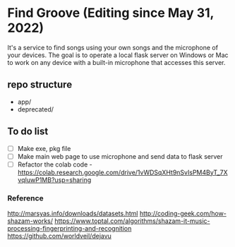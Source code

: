 # Find Groove (Editing since May 31, 2022)
It's a service to find songs using your own songs and the microphone of your devices. The goal is to operate a local flask server on Windows or Mac to work on any device with a built-in microphone that accesses this server.

## repo structure
- app/ 
- deprecated/

## To do list
 - [ ] Make exe, pkg file
 - [ ] Make main web page to use microphone and send data to flask server
 - [ ] Refactor the colab code - https://colab.research.google.com/drive/1vWDSqXHt9nSvIsPM4ByT_7XvqIuwP1MB?usp=sharing

### Reference
http://marsyas.info/downloads/datasets.html
http://coding-geek.com/how-shazam-works/
https://www.toptal.com/algorithms/shazam-it-music-processing-fingerprinting-and-recognition
https://github.com/worldveil/dejavu
